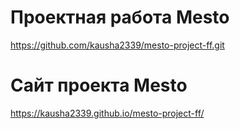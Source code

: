 # Проектная работа Mesto
https://github.com/kausha2339/mesto-project-ff.git

# Сайт проекта Mesto
https://kausha2339.github.io/mesto-project-ff/

